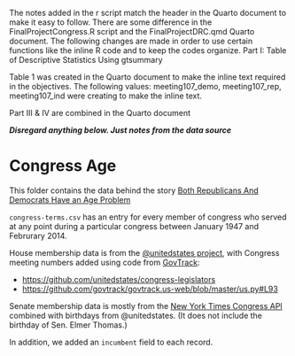 The notes added in the r script match the header in the Quarto document to make it easy to follow. There are some difference in the FinalProjectCongress.R script and the FinalProjectDRC.qmd Quarto document. The following changes are made in order to use certain functions like the inline R code and to keep the codes organize.
Part I: Table of Descriptive Statistics Using gtsummary

Table 1 was created in the  Quarto document to make the inline text required in the objectives. The following values: meeting107_demo, meeting107_rep, meeting107_ind were creating to make the inline text.

Part III & IV are combined in the Quarto document 


*****Disregard anything below. Just notes from the data source*****

# Congress Age
This folder contains the data behind the story [Both Republicans And Democrats Have an Age Problem](https://fivethirtyeight.com/features/both-republicans-and-democrats-have-an-age-problem/)

`congress-terms.csv` has an entry for every member of congress who served at any point during a particular congress between January 1947 and Februrary 2014.

House membership data is from the [@unitedstates project](http://theunitedstates.io/), with Congress meeting numbers added using code from [GovTrack](https://www.govtrack.us/developers/api):

* https://github.com/unitedstates/congress-legislators
* https://github.com/govtrack/govtrack.us-web/blob/master/us.py#L93

Senate membership data is mostly from the [New York Times Congress API](http://developer.nytimes.com/docs/read/congress_api) combined with birthdays from @unitedstates. (It does not include the birthday of Sen. Elmer Thomas.)

In addition, we added an `incumbent` field to each record.


